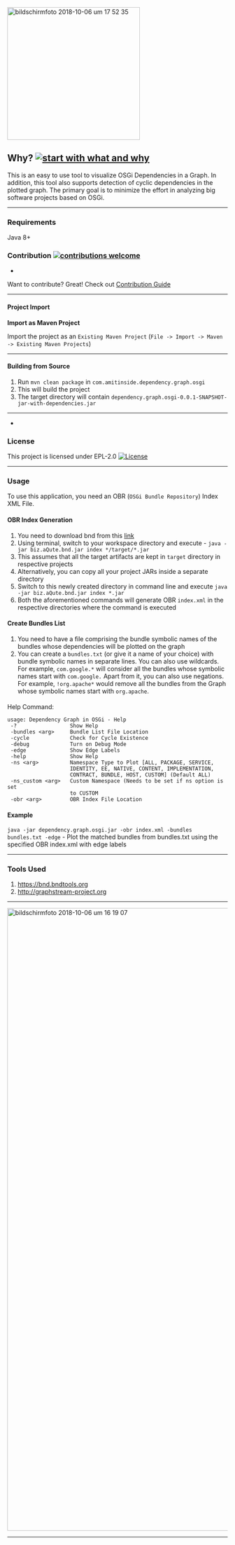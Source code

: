 <img width="303" alt="bildschirmfoto 2018-10-06 um 17 52 35" src="https://user-images.githubusercontent.com/13380182/46573106-a2498180-c990-11e8-8fc0-f1a09c8764c5.png">

## Why? [![start with what and why](https://img.shields.io/badge/start%20with-why%3F-brightgreen.svg?style=flat)]()

This is an easy to use tool to visualize OSGi Dependencies in a Graph. In addition, this tool also supports detection of cyclic dependencies in the plotted graph. The primary goal is to minimize the effort in analyzing big software projects based on OSGi. 

-----------------------------------------------------------------------------------------------------------------

### Requirements

Java 8+


### Contribution [![contributions welcome](https://img.shields.io/badge/contributions-welcome-brightgreen.svg?style=flat)]()
-
Want to contribute? Great! Check out [Contribution Guide](https://github.com/amitjoy/dependency-graph-osgi/blob/master/CONTRIBUTING.md)

---------------------------------------------------------------------------------------------------

#### Project Import

**Import as Maven Project**

Import the project as an `Existing Maven Project` (`File -> Import -> Maven -> Existing Maven Projects`)

--------------------------------------------------------------------------------------------------

#### Building from Source

1. Run `mvn clean package` in `com.amitinside.dependency.graph.osgi`
2. This will build the project
3. The target directory will contain `dependency.graph.osgi-0.0.1-SNAPSHOT-jar-with-dependencies.jar`

--------------------------------------------------------------------------------------------------
-
### License

This project is licensed under EPL-2.0 [![License](http://img.shields.io/badge/license-EPL-blue.svg)](http://www.eclipse.org/legal/epl-2.0)

-------------------------------------------------------------------------------------------------

### Usage

To use this application, you need an OBR (`OSGi Bundle Repository`) Index XML File.

#### OBR Index Generation

1. You need to download bnd from this [link](https://goo.gl/xoYH7J)
2. Using terminal, switch to your workspace directory and execute - `java -jar biz.aQute.bnd.jar index */target/*.jar`
3. This assumes that all the target artifacts are kept in `target` directory in respective projects
4. Alternatively, you can copy all your project JARs inside a separate directory
5. Switch to this newly created directory in command line and execute `java -jar biz.aQute.bnd.jar index *.jar`
6. Both the aforementioned commands will generate OBR `index.xml` in the respective directories where the command is executed

#### Create Bundles List

1. You need to have a file comprising the bundle symbolic names of the bundles whose dependencies will be plotted on the graph
2. You can create a `bundles.txt` (or give it a name of your choice) with bundle symbolic names in separate lines. You can also use wildcards. For example, `com.google.*` will consider all the bundles whose symbolic names start with `com.google.` Apart from it, you can also use negations. For example, `!org.apache*` would remove all the bundles from the Graph whose symbolic names start with `org.apache`.

####

Help Command: 

```
usage: Dependency Graph in OSGi - Help
 -?                 Show Help
 -bundles <arg>     Bundle List File Location
 -cycle             Check for Cycle Existence
 -debug             Turn on Debug Mode
 -edge              Show Edge Labels
 -help              Show Help
 -ns <arg>          Namespace Type to Plot [ALL, PACKAGE, SERVICE,
                    IDENTITY, EE, NATIVE, CONTENT, IMPLEMENTATION,
                    CONTRACT, BUNDLE, HOST, CUSTOM] (Default ALL)
 -ns_custom <arg>   Custom Namespace (Needs to be set if ns option is set
                    to CUSTOM
 -obr <arg>         OBR Index File Location
```

#### Example

`java -jar dependency.graph.osgi.jar -obr index.xml -bundles bundles.txt -edge` - Plot the matched bundles from bundles.txt using the specified OBR index.xml with edge labels

----------------------------------------------------------------------------------------------------------

### Tools Used

1. https://bnd.bndtools.org
2. http://graphstream-project.org

-----------------------------------------------------------------------------------------------------------

<img width="1422" alt="bildschirmfoto 2018-10-06 um 16 19 07" src="https://user-images.githubusercontent.com/13380182/46572293-a8853100-c983-11e8-8537-4b0a77426c19.png">

----------------------------------------------------------------------------------------------------------

